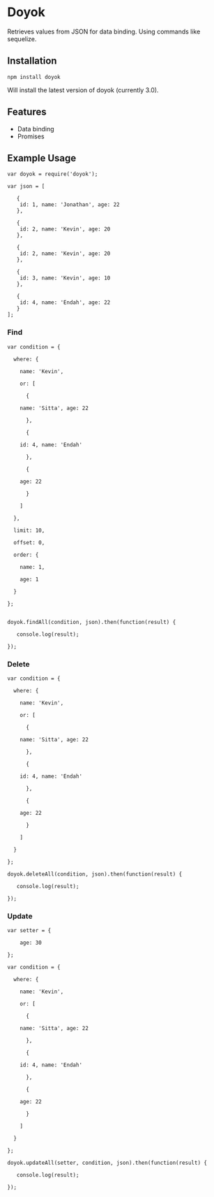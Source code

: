# Doyok
Retrieves values from JSON for data binding. Using commands like sequelize.

## Installation

`npm install doyok`

Will install the latest version of doyok (currently 3.0).

## Features

- Data binding
- Promises

## Example Usage


	var doyok = require('doyok');

	var json = [

	   {
		id: 1, name: 'Jonathan', age: 22
	   },

	   {
		id: 2, name: 'Kevin', age: 20
	   },

	   {
		id: 2, name: 'Kevin', age: 20
	   },

	   {
		id: 3, name: 'Kevin', age: 10
	   },

	   {
		id: 4, name: 'Endah', age: 22
	   }
	];


### Find

	var condition = {

	  where: {

	    name: 'Kevin',

	    or: [

	      {

		name: 'Sitta', age: 22

	      },

	      {

		id: 4, name: 'Endah'

	      },

	      {

		age: 22

	      }

	    ]

	  },

	  limit: 10,

	  offset: 0, 

	  order: {

	    name: 1,

	    age: 1

	  }

	};


	doyok.findAll(condition, json).then(function(result) {

	   console.log(result);                                                   

	});


### Delete

	var condition = {

	  where: {

	    name: 'Kevin',

	    or: [

	      {

		name: 'Sitta', age: 22

	      },

	      {

		id: 4, name: 'Endah'

	      },

	      {

		age: 22

	      }

	    ]

	  }

	};

	doyok.deleteAll(condition, json).then(function(result) {

	   console.log(result);                                                   

	});


### Update

	var setter = {

		age: 30	

	};

	var condition = {

	  where: {

	    name: 'Kevin',

	    or: [

	      {

		name: 'Sitta', age: 22

	      },

	      {

		id: 4, name: 'Endah'

	      },

	      {

		age: 22

	      }

	    ]

	  }

	};

	doyok.updateAll(setter, condition, json).then(function(result) {

	   console.log(result);                                                   

	});
